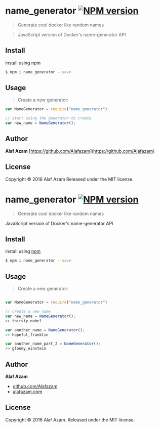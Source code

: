 # name_generator [![NPM version](https://badge.fury.io/js/name_generator.svg)](https://badge.fury.io/js/name_generator)

>Generate cool docker like random names

>JavaScript version  of Docker's name-generator API


## Install

install using [npm](https://www.npmjs.com/ "npm is the package manager for nodejs")

```sh
$ npm i name_generator --save
```


## Usage

> Create a new generator:

```js
var NameGenerator = require("name_generator")

// start using the generator to create
var new_name = NameGenerator();
```


## Author
  __Alaf Azam__
 [https://github.com/Alafazam](https://github.com/Alafazam)


## License

Copyright © 2016 Alaf Azam
Released under the MIT license.

# name_generator [![NPM version](https://badge.fury.io/js/name_generator.svg)](https://badge.fury.io/js/name_generator)

> Generate cool docker like random names

JavaScript version  of Docker's name-generator API


## Install

install using [npm](https://www.npmjs.com/ "npm is the package manager for nodejs")

```sh
$ npm i name_generator --save
```


## Usage

> Create a new generator:

```js

var NameGenerator = require("name_generator")

// create a new name
var new_name = NameGenerator();
>> thirsty_nobel

var another_name = NameGenerator();
>> hopeful_franklin

var another_name_part_2 = NameGenerator();
>> gloomy_einstein

```


## Author
  __Alaf Azam__
 * [github.com/Alafazam](https://github.com/Alafazam)
 * [alafazam.com](https://github.com/Alafazam)


## License

Copyright © 2016 Alaf Azam.
Released under the MIT license.

